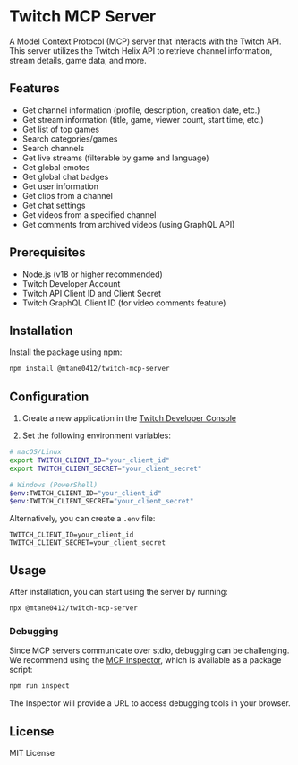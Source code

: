 # Twitch MCP Server

A Model Context Protocol (MCP) server that interacts with the Twitch API. This server utilizes the Twitch Helix API to retrieve channel information, stream details, game data, and more.

## Features

- Get channel information (profile, description, creation date, etc.)
- Get stream information (title, game, viewer count, start time, etc.)
- Get list of top games
- Search categories/games
- Search channels
- Get live streams (filterable by game and language)
- Get global emotes
- Get global chat badges
- Get user information
- Get clips from a channel
- Get chat settings
- Get videos from a specified channel
- Get comments from archived videos (using GraphQL API)

## Prerequisites

- Node.js (v18 or higher recommended)
- Twitch Developer Account
- Twitch API Client ID and Client Secret
- Twitch GraphQL Client ID (for video comments feature)

## Installation

Install the package using npm:

```bash
npm install @mtane0412/twitch-mcp-server
```

## Configuration

1. Create a new application in the [Twitch Developer Console](https://dev.twitch.tv/console)

2. Set the following environment variables:

```bash
# macOS/Linux
export TWITCH_CLIENT_ID="your_client_id"
export TWITCH_CLIENT_SECRET="your_client_secret"

# Windows (PowerShell)
$env:TWITCH_CLIENT_ID="your_client_id"
$env:TWITCH_CLIENT_SECRET="your_client_secret"
```

Alternatively, you can create a `.env` file:

```env
TWITCH_CLIENT_ID=your_client_id
TWITCH_CLIENT_SECRET=your_client_secret
```

## Usage

After installation, you can start using the server by running:

```bash
npx @mtane0412/twitch-mcp-server
```

### Debugging

Since MCP servers communicate over stdio, debugging can be challenging. We recommend using the [MCP Inspector](https://github.com/modelcontextprotocol/inspector), which is available as a package script:

```bash
npm run inspect
```

The Inspector will provide a URL to access debugging tools in your browser.

## License

MIT License